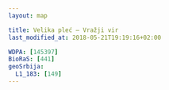 ```yaml
---
layout: map

title: Velika pleć – Vražji vir
last_modified_at: 2018-05-21T19:19:16+02:00

WDPA: [145397]
BioRaS: [441]
geoSrbija:
  L1_183: [149]
---
```

